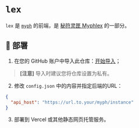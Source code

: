 # `lex`

`lex` 是 [`myph`](https://github.com/kev1nweng/myph) 的前端，是 [秘符灵匣 Myphlex](https://github.com/kev1nweng/Myphlex) 的一部分。

## 🚀 部署

1. 在您的 GitHub 账户中导入此仓库：[开始导入](https://github.com/new/import)；

> **[注意]** 导入时建议您将仓库设置为私有。

2. 修改 `config.json` 中的内容并指定后端的URL：

```json
{
  "api_host": "https://url.to.your/myph/instance"
}
```

3. 部署到 Vercel 或其他静态网页托管服务。
